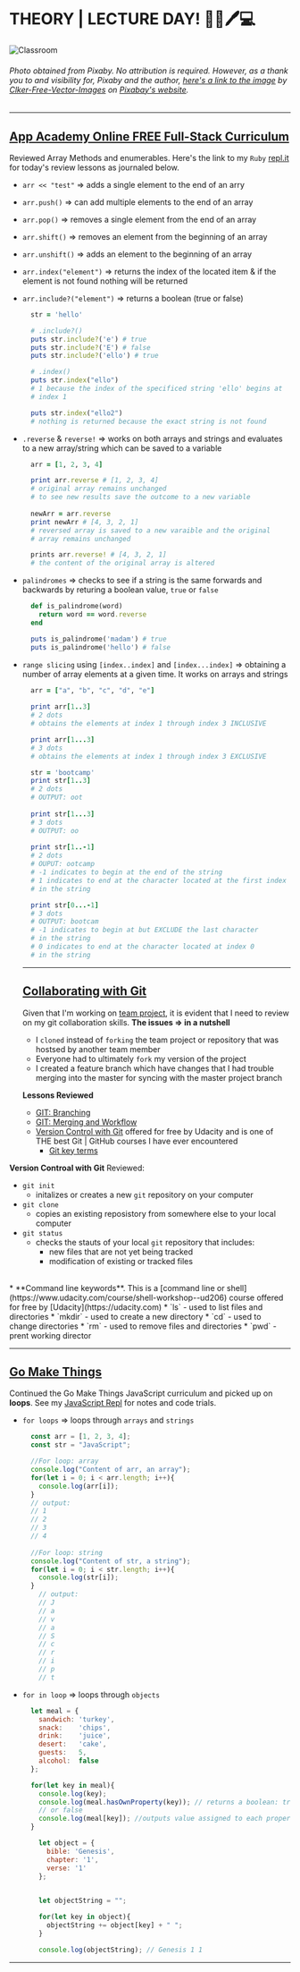 # THEORY | LECTURE DAY! :school::book::pen::computer:
![Classroom](img/classroom.png) 
###### Photo obtained from Pixaby. No attribution is required. However, as a thank you to and visibility for, Pixaby and the author, [here's a link to the image](https://pixabay.com/vectors/classroom-blackboard-class-learning-42275/) by [Clker-Free-Vector-Images](https://pixabay.com/users/Clker-Free-Vector-Images-3736/) on [Pixabay's website](https://pixabay.com/).
<hr>

## [App Academy Online FREE Full-Stack Curriculum](https://open.appacademy.io)
Reviewed Array Methods and enumerables. Here's the link to my `Ruby` [repl.it](https://repl.it/@bviengineer/StupidOurCommunication) for today's review lessons as journaled below.
* `arr << "test"` => adds a single element to the end of an arry
* `arr.push()` => can add multiple elements to the end of an array
* `arr.pop()` => removes a single element from the end of an array
* `arr.shift()` => removes an element from the beginning of an array
* `arr.unshift()` => adds an element to the beginning of an array
* `arr.index("element")` => returns the index of the located item & if the element is not found nothing will be returned
* `arr.include?("element")` => returns a boolean (true or false)
  ```ruby
    str = 'hello'

    # .include?()
    puts str.include?('e') # true
    puts str.include?('E') # false 
    puts str.include?('ello') # true

    # .index()
    puts str.index("ello") 
    # 1 because the index of the specificed string 'ello' begins at 
    # index 1

    puts str.index("ello2") 
    # nothing is returned because the exact string is not found 
  ```
* `.reverse` & `reverse!` => works on both arrays and strings and evaluates to a new array/string which can be saved to a variable
  ```ruby
    arr = [1, 2, 3, 4]

    print arr.reverse # [1, 2, 3, 4]
    # original array remains unchanged
    # to see new results save the outcome to a new variable
    
    newArr = arr.reverse
    print newArr # [4, 3, 2, 1] 
    # reversed array is saved to a new varaible and the original 
    # array remains unchanged 

    prints arr.reverse! # [4, 3, 2, 1]
    # the content of the original array is altered 
  ```
* `palindromes` => checks to see if a string is the same forwards and backwards by returing a boolean value, `true` or `false`
  ```ruby
    def is_palindrome(word)
      return word == word.reverse    
    end

    puts is_palindrome('madam') # true
    puts is_palindrome('hello') # false
  ```
* `range slicing` using `[index..index]` and `[index...index]` => obtaining a number of array elements at a given time. It works on arrays and strings
  ```ruby
    arr = ["a", "b", "c", "d", "e"]
    
    print arr[1..3] 
    # 2 dots
    # obtains the elements at index 1 through index 3 INCLUSIVE
  
    print arr[1...3]
    # 3 dots
    # obtains the elements at index 1 through index 3 EXCLUSIVE

    str = 'bootcamp'
    print str[1..3]
    # 2 dots
    # OUTPUT: oot
    
    print str[1...3]
    # 3 dots
    # OUTPUT: oo
    
    print str[1..-1]
    # 2 dots
    # OUPUT: ootcamp
    # -1 indicates to begin at the end of the string
    # 1 indicates to end at the character located at the first index 
    # in the string

    print str[0...-1]
    # 3 dots
    # OUTPUT: bootcam
    # -1 indicates to begin at but EXCLUDE the last character 
    # in the string 
    # 0 indicates to end at the character located at index 0 
    # in the string
  ```
  <hr>

  ## [Collaborating with Git]()
  Given that I'm working on [team project](https://github.com/bviengineer/frontend-mentor-huddle-collaboration), it is evident that I need to review on my git collaboration skills. 
  **The issues => in a nutshell**
  * I `cloned` instead of `forking` the team project or repository that was hostsed by another team member
  * Everyone had to ultimately `fork` my version of the project
  * I created a feature branch which have changes that I had trouble merging into the master for syncing with the master project branch
  
  **Lessons Reviewed**
  * [GIT: Branching](https://youtu.be/JTE2Fn_sCZs)
  * [GIT: Merging and Workflow](https://youtu.be/0iuqXh0oojo)
  * [Version Control with Git](https://www.udacity.com/course/ud123) offered for free by Udacity and is one of THE best Git | GitHub courses I have ever encountered
    * [Git key terms](chrome-extension://cbnaodkpfinfiipjblikofhlhlcickei/src/pdfviewer/web/viewer.html?file=https://s3.amazonaws.com/video.udacity-data.com/topher/2017/June/59399479_ud123-git-keyterms/ud123-git-keyterms.pdf) 


**Version Controal with Git**
Reviewed:
* `git init` 
  * initalizes or creates a new `git` repository on your computer
* `git clone` 
  * copies an existing reposistory from somewhere else to your local computer
* `git status` 
  * checks the stauts of your local `git` repository that includes:
    * new files that are not yet being tracked
    * modification of existing or tracked files
<br>
* **Command line keywords**. This is a [command line or shell](https://www.udacity.com/course/shell-workshop--ud206) course offered for free by [Udacity](https://udacity.com)
  * `ls` - used to list files and directories
  * `mkdir` - used to create a new directory
  * `cd` - used to change directories
  * `rm` - used to remove files and directories
  * `pwd` - prent working director
<hr>

## [Go Make Things](https://gomakethings.com)
Continued the Go Make Things JavaScript curriculum and picked up on __loops__. See my [JavaScript Repl](https://repl.it/@bviengineer/TruthfulUnfitPerimeter) for notes and code trials.
* `for loops` => loops through `arrays` and `strings`
  ```JavaScript
    const arr = [1, 2, 3, 4];
    const str = "JavaScript";

    //For loop: array
    console.log("Content of arr, an array");
    for(let i = 0; i < arr.length; i++){
      console.log(arr[i]);
    }
    // output:
    // 1 
    // 2 
    // 3 
    // 4
    
    //For loop: string
    console.log("Content of str, a string");
    for(let i = 0; i < str.length; i++){
      console.log(str[i]);
    }
      // output:
      // J 
      // a 
      // v 
      // a 
      // S 
      // c 
      // r 
      // i 
      // p 
      // t
  ```
* `for in loop` => loops through `objects`
  ```javascript
    let meal = {
      sandwich: 'turkey',
      snack:    'chips',
      drink:    'juice',
      desert:   'cake',
      guests:   5,
      alcohol:  false
    };

    for(let key in meal){
      console.log(key);
      console.log(meal.hasOwnProperty(key)); // returns a boolean: true
      // or false
      console.log(meal[key]); //outputs value assigned to each property
    }

      let object = {
        bible: 'Genesis',
        chapter: '1',
        verse: '1'
      };

      
      let objectString = "";

      for(let key in object){
        objectString += object[key] + " ";
      }

      console.log(objectString); // Genesis 1 1
  ```
<hr>